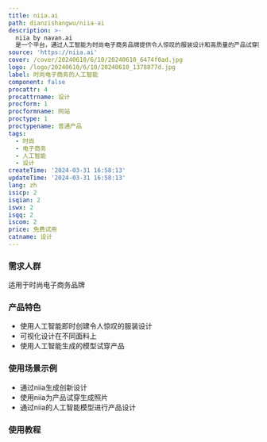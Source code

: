 ```yaml
---
title: niia.ai
path: dianzishangwu/niia-ai
description: >-
  niia by navan.ai
  是一个平台，通过人工智能为时尚电子商务品牌提供令人惊叹的服装设计和高质量的产品试穿图像。使用人工智能，您可以在几秒钟内生成设计并将其预览在不同面料上。立即免费开始并体验神奇。
source: 'https://niia.ai'
cover: /cover/20240610/6/10/20240610_6474f0ad.jpg
logo: /logo/20240610/6/10/20240610_1378877d.jpg
label: 时尚电子商务的人工智能
component: false
procattr: 4
procattrname: 设计
procform: 1
procformname: 网站
proctype: 1
proctypename: 普通产品
tags:
  - 时尚
  - 电子商务
  - 人工智能
  - 设计
createTime: '2024-03-31 16:58:13'
updateTime: '2024-03-31 16:58:13'
lang: zh
isicp: 2
isqian: 2
iswx: 2
isqq: 2
iscom: 2
price: 免费试用
catname: 设计
---
```




### 需求人群
适用于时尚电子商务品牌

### 产品特色
* 使用人工智能即时创建令人惊叹的服装设计
* 可视化设计在不同面料上
* 使用人工智能生成的模型试穿产品

### 使用场景示例
* 通过niia生成创新设计
* 使用niia为产品试穿生成照片
* 通过niia的人工智能模型进行产品设计

### 使用教程


  
